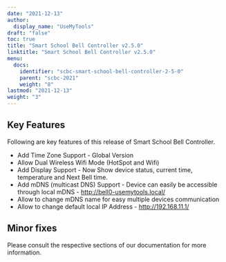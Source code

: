 ```yaml
---
date: "2021-12-13"
author:
  display_name: "UseMyTools"
draft: "false"
toc: true
title: "Smart School Bell Controller v2.5.0"
linktitle: "Smart School Bell Controller v2.5.0"
menu:
  docs:
    identifier: "scbc-smart-school-bell-controller-2-5-0"
    parent: "scbc-2021"
    weight: "8"
lastmod: "2021-12-13"
weight: "3"
---
```


## Key Features ##

Following are key features of this release of Smart School Bell Controller.

* Add Time Zone Support - Global Version
* Allow Dual Wireless Wifi Mode (HotSpot and Wifi)
* Add Display Support - Now Show device status, current time, temperature and Next Bell time.
* Add mDNS (multicast DNS) Support - Device can easily be accessible through local mDNS - http://bell0-usemytools.local/
* Allow to change mDNS  name for easy multiple devices communication
* Allow to change default local IP Address - http://192.168.11.1/


## Minor fixes ##

Please consult the respective sections of our documentation for more information.

